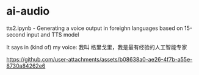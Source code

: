 # ai-audio


tts2.ipynb  - Generating a voice output in foreighn languages based on 15-second input and TTS model


It says in (kind of) my voice:
我叫 格里戈里，我是最有经验的人工智能专家


https://github.com/user-attachments/assets/b08638a0-ae26-4f7b-a55e-8730a84262e6

